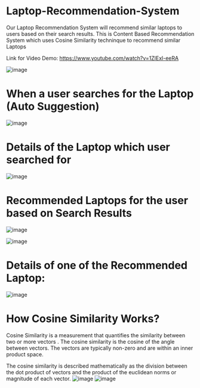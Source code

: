 # Laptop-Recommendation-System

Our Laptop Recommendation System will recommend similar laptops to users based on their search results. This is Content Based Recommendation System which uses Cosine Similarity techninque to recommend similar Laptops

Link for Video Demo: https://www.youtube.com/watch?v=1ZlExl-eeRA

![image](https://user-images.githubusercontent.com/51316115/130495253-fac0cf20-227a-4676-aff2-64a84f9cbb4b.png)

# When a user searches for the Laptop (Auto Suggestion)
![image](https://user-images.githubusercontent.com/51316115/130495524-88f0d4bb-0247-4f29-a716-90ae679115e6.png)

# Details of the Laptop which user searched for
![image](https://user-images.githubusercontent.com/51316115/130495646-4f2a0f14-7e33-4dc9-be69-9de32737e8b3.png)

# Recommended Laptops for the user based on Search Results
![image](https://user-images.githubusercontent.com/51316115/130496778-71aa64a9-71be-4262-9349-06aadff41861.png)

![image](https://user-images.githubusercontent.com/51316115/130495867-e4a70501-743e-4c37-870e-e7798238e515.png)

# Details of one of the Recommended Laptop:
![image](https://user-images.githubusercontent.com/51316115/130496046-1c7289b0-a3cd-435a-b255-a97e25f7631d.png)

# How Cosine Similarity Works?
Cosine Similarity is a measurement that quantifies the similarity between two or more vectors . The cosine similarity is the cosine of the angle between vectors. The vectors are typically non-zero and are within an inner product space.

The cosine similarity is described mathematically as the division between the dot product of vectors and the product of the euclidean norms or magnitude of each vector.
![image](https://user-images.githubusercontent.com/51316115/130497094-93bb62c9-f865-4a0e-b9cf-bd09e964cfc2.png)
![image](https://user-images.githubusercontent.com/51316115/130497178-a51774ac-50d4-455a-b80b-fd97a65b05c8.png)


